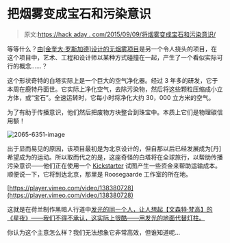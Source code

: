 # 把烟雾变成宝石和污染意识

> 原文:[https://hack aday . com/2015/09/09/将烟雾变成宝石和污染意识/](https://hackaday.com/2015/09/09/turning-smog-into-gemstones-and-pollution-awareness/)

等等什么？[由[金奎大·罗斯加德]设计的无烟雾项目](https://www.studioroosegaarde.net/project/smog-free-project/)是另一个令人挠头的项目，在这个项目中，艺术、工程和设计师以某种方式碰撞在一起，产生了一个看似实际可行的概念……？

这个形状奇特的白塔实际上是一个巨大的空气净化器。经过 3 年多的研发，它于本周在鹿特丹面世。它实际上净化空气，去除污染物，然后将这些颗粒压缩成小立方体，或“宝石”。全速运转时，它每小时将净化大约 30，000 立方米的空气。

为了有助于传播意识，他们然后把废物方块整合到珠宝中。本质上它们是物理碳信用额！

![2065-6351-image](../Images/9f4227bbcbdf4653b3d5a1505ff287ac.png)

出于显而易见的原因，该项目最初是为北京设计的，但自那以后已经发展成为[丹]希望成为的运动。所以取而代之的是，这座奇怪的白塔将在全球旅行，以帮助传播污染意识——他们正在使用一个 [Kickstarter](https://www.kickstarter.com/projects/1777606920/the-smog-free-tower) 试图产生一些资金来帮助运输成本。顺便说一下，它将到达北京，那里是 Roosegaarde 工作室的所在地。

[https://player.vimeo.com/video/138380728](https://player.vimeo.com/video/138380728)

这就是在荷兰制作黑暗人行道中[发光的同一个人，让人想起【文森特·梵高】的《星夜》——我们不得不承认，这实际上很酷——用发光的地面代替灯柱。](http://hackaday.com/2014/11/13/starry-walkway-in-the-netherlands-lights-up-the-night/)

你认为这个主意怎么样？我们无法想象它非常高效，但谁知道呢…